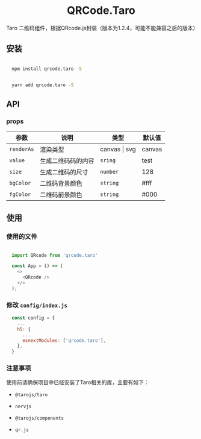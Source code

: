 <h1 align="center">QRCode.Taro</h1>

Taro 二维码组件，根据QRcode.js封装（版本为1.2.4，可能不能兼容之后的版本）


## 安装

```bash
  
  npm install qrcode.taro -S

```

```bash
  
  yarn add qrcode.taro -S

```

## API

### props

|参数      |说明               |类型                |默认值      |
|----------|-------------------|--------------------|------------|
|`renderAs`|  渲染类型         |  canvas \| svg |  canvas    |
|`value`   | 生成二维码码的内容|  `sring`             |  test      | 
|`size`    | 生成二维码的尺寸  |  `number`            |  128       |
|`bgColor` | 二维码背景颜色    |  `string`            |  #fff     |
|`fgColor` | 二维码前景颜色    |  `string`            |  #000      |


## 使用

### 使用的文件

```javascript
  
  import QRcode from 'qrcode.taro'

  const App = () => (
    <>
      <QRcode />
    </>
  );

```

### 修改 `config/index.js`

```javascript
  const config = {
    ...
    h5: {
      ...
      esnextModules: ['qrcode.taro'],
    },
  }

```

### 注意事项

  使用前请确保项目中已经安装了Taro相关的库，主要有如下：

  - `@tarojs/taro`

  - `nervjs`

  - `@tarojs/components`
 
  - `qr.js`





